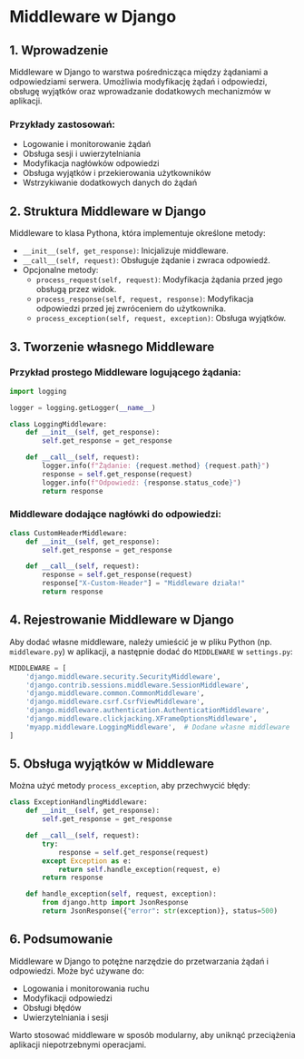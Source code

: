 # Middleware w Django

## 1. Wprowadzenie
Middleware w Django to warstwa pośrednicząca między żądaniami a odpowiedziami serwera. Umożliwia modyfikację żądań i odpowiedzi, obsługę wyjątków oraz wprowadzanie dodatkowych mechanizmów w aplikacji.

### Przykłady zastosowań:
- Logowanie i monitorowanie żądań
- Obsługa sesji i uwierzytelniania
- Modyfikacja nagłówków odpowiedzi
- Obsługa wyjątków i przekierowania użytkowników
- Wstrzykiwanie dodatkowych danych do żądań

## 2. Struktura Middleware w Django
Middleware to klasa Pythona, która implementuje określone metody:

- `__init__(self, get_response)`: Inicjalizuje middleware.
- `__call__(self, request)`: Obsługuje żądanie i zwraca odpowiedź.
- Opcjonalne metody:
  - `process_request(self, request)`: Modyfikacja żądania przed jego obsługą przez widok.
  - `process_response(self, request, response)`: Modyfikacja odpowiedzi przed jej zwróceniem do użytkownika.
  - `process_exception(self, request, exception)`: Obsługa wyjątków.

## 3. Tworzenie własnego Middleware

### Przykład prostego Middleware logującego żądania:
```python
import logging

logger = logging.getLogger(__name__)

class LoggingMiddleware:
    def __init__(self, get_response):
        self.get_response = get_response

    def __call__(self, request):
        logger.info(f"Żądanie: {request.method} {request.path}")
        response = self.get_response(request)
        logger.info(f"Odpowiedź: {response.status_code}")
        return response
```

### Middleware dodające nagłówki do odpowiedzi:
```python
class CustomHeaderMiddleware:
    def __init__(self, get_response):
        self.get_response = get_response

    def __call__(self, request):
        response = self.get_response(request)
        response["X-Custom-Header"] = "Middleware działa!"
        return response
```

## 4. Rejestrowanie Middleware w Django
Aby dodać własne middleware, należy umieścić je w pliku Python (np. `middleware.py`) w aplikacji, a następnie dodać do `MIDDLEWARE` w `settings.py`:

```python
MIDDLEWARE = [
    'django.middleware.security.SecurityMiddleware',
    'django.contrib.sessions.middleware.SessionMiddleware',
    'django.middleware.common.CommonMiddleware',
    'django.middleware.csrf.CsrfViewMiddleware',
    'django.middleware.authentication.AuthenticationMiddleware',
    'django.middleware.clickjacking.XFrameOptionsMiddleware',
    'myapp.middleware.LoggingMiddleware',  # Dodane własne middleware
]
```

## 5. Obsługa wyjątków w Middleware
Można użyć metody `process_exception`, aby przechwycić błędy:
```python
class ExceptionHandlingMiddleware:
    def __init__(self, get_response):
        self.get_response = get_response

    def __call__(self, request):
        try:
            response = self.get_response(request)
        except Exception as e:
            return self.handle_exception(request, e)
        return response

    def handle_exception(self, request, exception):
        from django.http import JsonResponse
        return JsonResponse({"error": str(exception)}, status=500)
```

## 6. Podsumowanie
Middleware w Django to potężne narzędzie do przetwarzania żądań i odpowiedzi. Może być używane do:
- Logowania i monitorowania ruchu
- Modyfikacji odpowiedzi
- Obsługi błędów
- Uwierzytelniania i sesji

Warto stosować middleware w sposób modularny, aby uniknąć przeciążenia aplikacji niepotrzebnymi operacjami.

